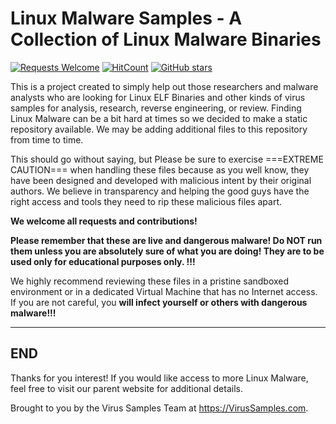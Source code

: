 # Linux Malware Samples - A Collection of Linux Malware Binaries

[![Requests Welcome](https://img.shields.io/badge/requests-welcome-brightgreen.svg?style=round)](https://github.com/MalwareSamples/Linux-Malware-Samples/issues)
[![HitCount](http://hits.dwyl.com/MalwareSamples/Linux-Malware-Samples.svg)](http://hits.dwyl.com/MalwareSamples/Linux-Malware-Samples)
[![GitHub stars](https://img.shields.io/github/stars/MalwareSamples/Linux-Malware-Samples.svg?style=social&label=Star&maxAge=2592000)](https://GitHub.com/MalwareSamples/Linux-Malware-Samples/stargazers/)

This is a project created to simply help out those researchers and malware analysts who are looking for Linux ELF Binaries and other kinds of virus samples for analysis, research, reverse engineering, or review.  Finding Linux Malware can be a bit hard at times so we decided to make a static repository available.  We may be adding additional files to this repository from time to time.

This should go without saying, but Please be sure to exercise ===EXTREME CAUTION=== when handling these files because as you well know, they have been designed and developed with malicious intent by their original authors.  We believe in transparency and helping the good guys have the right access and tools they need to rip these malicious files apart.

**We welcome all requests and contributions!**

**Please remember that these are live and dangerous malware! Do NOT run them unless you are absolutely sure of what you are doing! They are to be used only for educational purposes only. !!!**

We highly recommend reviewing these files in a pristine sandboxed environment or in a dedicated Virtual Machine that has no Internet access.  If you are not careful, you **will infect yourself or others with dangerous malware!!!**


---


## END

Thanks for you interest!  If you would like access to more Linux Malware, feel free to visit our parent website for additional details.

Brought to you by the Virus Samples Team at https://VirusSamples.com.  
